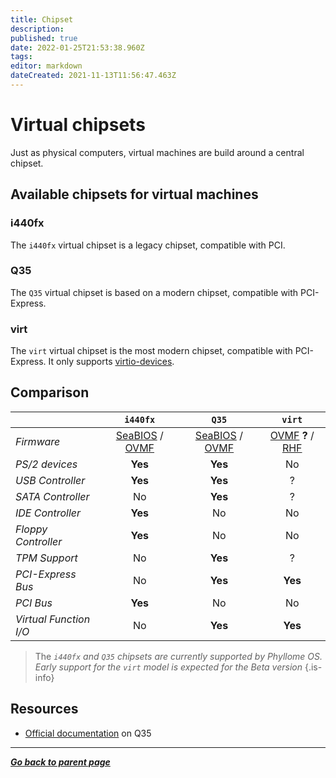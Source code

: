 ```yaml
---
title: Chipset
description: 
published: true
date: 2022-01-25T21:53:38.960Z
tags: 
editor: markdown
dateCreated: 2021-11-13T11:56:47.463Z
---
```


# Virtual chipsets

Just as physical computers, virtual machines are build around a central chipset. 

## Available chipsets for virtual machines

### i440fx

The `i440fx` virtual chipset is a legacy chipset, compatible with PCI.

### Q35

The `Q35` virtual chipset is based on a modern chipset, compatible with PCI-Express.

### virt

The `virt` virtual chipset is the most modern chipset, compatible with PCI-Express. It only supports [virtio-devices](/virt/vm/virtio).

## Comparison

|  | `i440fx` | `Q35` | `virt` |
| :- | :-: | :-: | :-: |
| *Firmware* | [SeaBIOS](/virt/vm/firmware#seabios) / [OVMF](/virt/vm/firmware#ovmf) | [SeaBIOS](/virt/vm/firmware#seabios) / [OVMF](/virt/vm/firmware#ovmf) | [OVMF](/virt/vm/firmware#ovmf) **?** / [RHF](/virt/vm/firmware#rust-hypervisor-firmware)  |
| *PS/2 devices* | **Yes** | **Yes** | No | 
| *USB Controller* | **Yes** | **Yes** | ? | 
| *SATA Controller* | No | **Yes** | ? |
| *IDE Controller* | **Yes** | No | No |
| *Floppy Controller* | **Yes** | No | No |
| *TPM Support* | No | **Yes** | ? |
| *PCI-Express Bus* | No | **Yes** | **Yes** |
| *PCI Bus* | **Yes** | No | No |
| *Virtual Function I/O* | No | **Yes** | **Yes** |

> The *`i440fx` and `Q35` chipsets are currently supported by Phyllome OS. Early support for the `virt` model is expected for the Beta version*
{.is-info}

## Resources

* [Official documentation](https://wiki.qemu.org/Features/Q35) on Q35 


---

*[**Go back to parent page**](/virt/vm)*